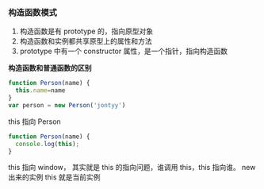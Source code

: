 ### 构造函数模式

1. 构造函数是有 prototype 的，指向原型对象
2. 构造函数和实例都共享原型上的属性和方法
3. prototype 中有一个 constructor 属性，是一个指针，指向构造函数

**构造函数和普通函数的区别**

```JavaScript
function Person(name) {
  this.name=name
}
var person = new Person('jontyy')
```

this 指向 Person

```javascript
function Person(name) {
  console.log(this);
}
```

this 指向 window， 其实就是 this 的指向问题，谁调用 this，this 指向谁。
new 出来的实例 this 就是当前实例
